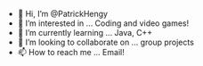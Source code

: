 - 👋 Hi, I’m @PatrickHengy
- 👀 I’m interested in ... Coding and video games!
- 🌱 I’m currently learning ... Java, C++
- 💞️ I’m looking to collaborate on ... group projects
- 📫 How to reach me ... Email!

<!---
PatrickHengy/PatrickHengy is a ✨ special ✨ repository because its `README.md` (this file) appears on your GitHub profile.
You can click the Preview link to take a look at your changes.
--->
